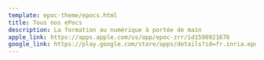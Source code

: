 ```yaml
---
template: epoc-theme/epocs.html
title: Tous nos ePocs
description: La formation au numérique à portée de main
apple_link: https://apps.apple.com/us/app/epoc-zrr/id1596921676
google_link: https://play.google.com/store/apps/details?id=fr.inria.epoc.zrr
---
```

